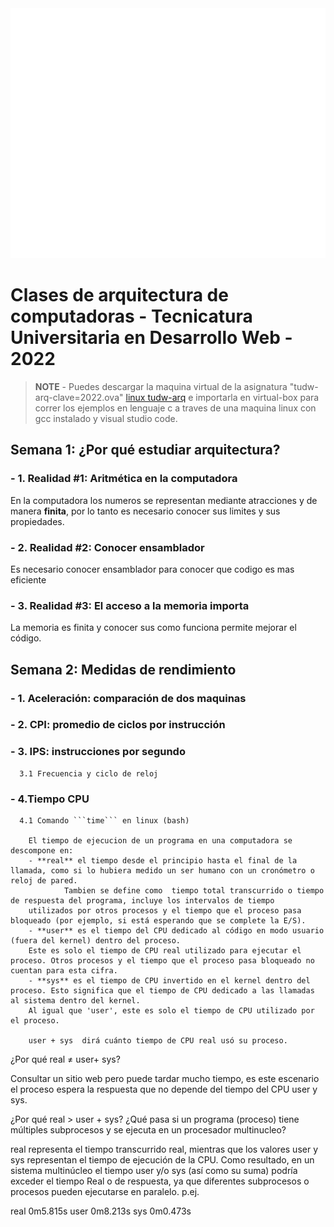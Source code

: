 <div align="center">
	<a href="https://github.com/ruiz-jose/tudw-arq/header.svg">
		<img src="header.svg" width="800" height="400" alt="TUDW-ARQ">
	</a>	
</div>

# Clases de arquitectura de computadoras - Tecnicatura Universitaria en Desarrollo Web - 2022

> **NOTE** - Puedes descargar la maquina virtual de la asignatura "tudw-arq-clave=2022.ova" [linux tudw-arq](https://drive.google.com/file/d/1BaPOo7rljAaHxAZYd7Eibd7w6VuXDTI2/view?usp=sharing) e importarla en virtual-box para correr los ejemplos en lenguaje c a traves de una maquina linux con gcc instalado y visual studio code.

##  Semana 1: ¿Por qué estudiar arquitectura?

### - 1. Realidad #1: Aritmética en la computadora
  En la computadora los numeros se representan mediante atracciones y de manera **finita**, por lo tanto es necesario conocer sus limites y sus propiedades. 

### - 2. Realidad #2: Conocer ensamblador
  Es necesario conocer ensamblador para conocer que codigo es mas eficiente

### - 3. Realidad #3:  El acceso a la memoria importa
  La memoria es finita y conocer sus como funciona permite mejorar el código.


##  Semana 2: Medidas de rendimiento

### - 1. Aceleración: comparación de dos maquinas

### - 2. CPI: promedio de ciclos por instrucción

### - 3. IPS: instrucciones por segundo
	  3.1 Frecuencia y ciclo de reloj
### - 4.Tiempo CPU
	  4.1 Comando ```time``` en linux (bash)

		El tiempo de ejecucion de un programa en una computadora se descompone en:
		- **real** el tiempo desde el principio hasta el final de la llamada, como si lo hubiera medido un ser humano con un cronómetro o reloj de pared. 
                Tambien se define como  tiempo total transcurrido o tiempo de respuesta del programa, incluye los intervalos de tiempo
		utilizados por otros procesos y el tiempo que el proceso pasa bloqueado (por ejemplo, si está esperando que se complete la E/S).
		- **user** es el tiempo del CPU dedicado al código en modo usuario (fuera del kernel) dentro del proceso.
		Este es solo el tiempo de CPU real utilizado para ejecutar el proceso. Otros procesos y el tiempo que el proceso pasa bloqueado no cuentan para esta cifra.
		- **sys** es el tiempo de CPU invertido en el kernel dentro del proceso. Esto significa que el tiempo de CPU dedicado a las llamadas al sistema dentro del kernel.
		Al igual que 'user', este es solo el tiempo de CPU utilizado por el proceso. 
		
		user + sys  dirá cuánto tiempo de CPU real usó su proceso.

¿Por qué real ≠ user+ sys?

Consultar un sitio web pero puede tardar mucho tiempo, es este escenario el proceso espera la respuesta que no depende del tiempo del CPU user y sys.

¿Por qué real > user + sys? ¿Qué pasa si un programa (proceso) tiene múltiples subprocesos y se ejecuta en un procesador multinucleo?

real representa el tiempo transcurrido real, mientras que los valores user y sys representan el tiempo de ejecución de la CPU. Como resultado, en un sistema multinúcleo el tiempo user y/o sys (así como su suma) podría exceder el tiempo Real o de respuesta, ya que diferentes subprocesos o procesos pueden ejecutarse en paralelo.
p.ej.

real    0m5.815s
user    0m8.213s
sys     0m0.473s


